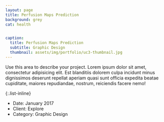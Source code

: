 ```yaml
---
layout: page
title: Perfusion Maps Prediction
background: grey
cat: health


caption:
  title: Perfusion Maps Prediction
  subtitle: Graphic Design
  thumbnail: assets/img/portfolio/uc3-thumbnail.jpg
---
```

Use this area to describe your project. Lorem ipsum dolor sit amet, consectetur adipisicing elit. Est blanditiis dolorem culpa incidunt minus dignissimos deserunt repellat aperiam quasi sunt officia expedita beatae cupiditate, maiores repudiandae, nostrum, reiciendis facere nemo!

{:.list-inline}
- Date: January 2017
- Client: Explore
- Category: Graphic Design
